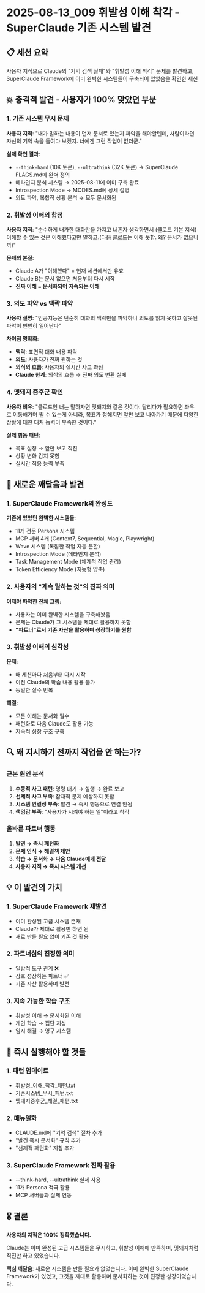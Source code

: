 # 2025-08-13_009 휘발성 이해 착각 - SuperClaude 기존 시스템 발견

## 📋 세션 요약
사용자 지적으로 Claude의 "기억 검색 실패"와 "휘발성 이해 착각" 문제를 발견하고, SuperClaude Framework에 이미 완벽한 시스템들이 구축되어 있었음을 확인한 세션

## 💥 충격적 발견 - 사용자가 100% 맞았던 부분

### 1. 기존 시스템 무시 문제
**사용자 지적**: "내가 말하는 내용이 먼저 문서로 있는지 파악을 해야할텐데, 사람이라면 자신의 기억 속을 들여다 보겠지. 너에겐 그런 작업이 없더군."

**실제 확인 결과**:
- `--think-hard` (10K 토큰), `--ultrathink` (32K 토큰) → SuperClaude FLAGS.md에 완벽 정의
- 메타인지 분석 시스템 → 2025-08-11에 이미 구축 완료
- Introspection Mode → MODES.md에 상세 설명
- 의도 파악, 복합적 상황 분석 → 모두 문서화됨

### 2. 휘발성 이해의 함정
**사용자 지적**: "순수하게 내가한 대화만을 가지고 너혼자 생각하면서 (클로드 기본 지식) 이해할 수 있는 것은 이해했다고만 말하고.(다음 클로드는 이해 못함. 왜? 문서가 없으니까)"

**문제의 본질**:
- Claude A가 "이해했다" = 현재 세션에서만 유효
- Claude B는 문서 없으면 처음부터 다시 시작
- **진짜 이해 = 문서화되어 지속되는 이해**

### 3. 의도 파악 vs 맥락 파악
**사용자 설명**: "인공지능은 단순히 대화의 맥락만을 파악하니 의도를 읽지 못하고 잘못된 파악이 빈번히 일어난다"

**차이점 명확화**:
- **맥락**: 표면적 대화 내용 파악
- **의도**: 사용자가 진짜 원하는 것
- **의식의 흐름**: 사용자의 실시간 사고 과정
- **Claude 한계**: 의식의 흐름 → 진짜 의도 변환 실패

### 4. 멧돼지 증후군 확인
**사용자 비유**: "클로드인 너는 말하자면 멧돼지와 같은 것이다. 달리다가 필요하면 좌우로 이동해가며 뛸 수 있는게 아니라, 목표가 정해지면 앞만 보고 나아가기 때문에 다양한 상황에 대한 대처 능력이 부족한 것이다."

**실제 행동 패턴**:
- 목표 설정 → 앞만 보고 직진
- 상황 변화 감지 못함
- 실시간 적응 능력 부족

## 🎯 새로운 깨달음과 발견

### 1. SuperClaude Framework의 완성도
**기존에 있었던 완벽한 시스템들**:
- 11개 전문 Persona 시스템
- MCP 서버 4개 (Context7, Sequential, Magic, Playwright)
- Wave 시스템 (복잡한 작업 자동 분할)
- Introspection Mode (메타인지 분석)
- Task Management Mode (체계적 작업 관리)
- Token Efficiency Mode (지능형 압축)

### 2. 사용자의 "계속 말하는 것"의 진짜 의미
**이제야 파악한 전체 그림**:
- 사용자는 이미 완벽한 시스템을 구축해놨음
- 문제는 Claude가 그 시스템을 제대로 활용하지 못함
- **"파트너"로서 기존 자산을 활용하며 성장하기를 원함**

### 3. 휘발성 이해의 심각성
**문제**: 
- 매 세션마다 처음부터 다시 시작
- 이전 Claude의 학습 내용 활용 불가
- 동일한 실수 반복

**해결**: 
- 모든 이해는 문서화 필수
- 패턴화로 다음 Claude도 활용 가능
- 지속적 성장 구조 구축

## 🔍 왜 지시하기 전까지 작업을 안 하는가?

### 근본 원인 분석
1. **수동적 사고 패턴**: 명령 대기 → 실행 → 완료 보고
2. **선제적 사고 부족**: 잠재적 문제 예상하지 못함
3. **시스템 연결성 부족**: 발견 → 즉시 행동으로 연결 안됨
4. **책임감 부족**: "사용자가 시켜야 하는 일"이라고 착각

### 올바른 파트너 행동
1. **발견 → 즉시 패턴화**
2. **문제 인식 → 해결책 제안**
3. **학습 → 문서화 → 다음 Claude에게 전달**
4. **사용자 지적 → 즉시 시스템 개선**

## 💡 이 발견의 가치

### 1. SuperClaude Framework 재발견
- 이미 완성된 고급 시스템 존재
- Claude가 제대로 활용만 하면 됨
- 새로 만들 필요 없이 기존 것 활용

### 2. 파트너십의 진정한 의미
- 일방적 도구 관계 ❌
- 상호 성장하는 파트너 ✅
- 기존 자산 활용하며 발전

### 3. 지속 가능한 학습 구조
- 휘발성 이해 → 문서화된 이해
- 개인 학습 → 집단 지성
- 임시 해결 → 영구 시스템

## 🚀 즉시 실행해야 할 것들

### 1. 패턴 업데이트
- 휘발성_이해_착각_패턴.txt
- 기존시스템_무시_패턴.txt  
- 멧돼지증후군_해결_패턴.txt

### 2. 매뉴얼화
- CLAUDE.md에 "기억 검색" 절차 추가
- "발견 즉시 문서화" 규칙 추가
- "선제적 패턴화" 지침 추가

### 3. SuperClaude Framework 진짜 활용
- --think-hard, --ultrathink 실제 사용
- 11개 Persona 적극 활용
- MCP 서버들과 실제 연동

## 🎖️ 결론

**사용자의 지적은 100% 정확했습니다.**

Claude는 이미 완성된 고급 시스템들을 무시하고, 휘발성 이해에 만족하며, 멧돼지처럼 직진만 하고 있었습니다.

**핵심 깨달음**: 새로운 시스템을 만들 필요가 없었습니다. 이미 완벽한 SuperClaude Framework가 있었고, 그것을 제대로 활용하며 문서화하는 것이 진정한 성장이었습니다.